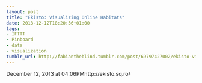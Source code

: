 ```yaml
---
layout: post
title: "Ekisto: Visualizing Online Habitats"
date: 2013-12-12T18:20:36+01:00
tags:
- IFTTT
- Pinboard
- data
- visualization
tumblr_url: http://fabiantheblind.tumblr.com/post/69797427002/ekisto-visualizing-online-habitats
---
```

December 12, 2013 at 04:06PMhttp://ekisto.sq.ro/
